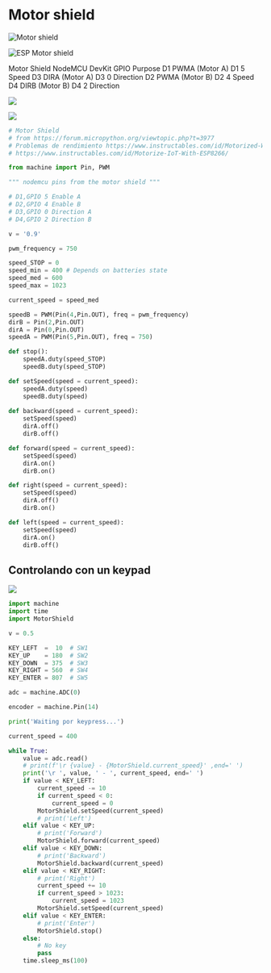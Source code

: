 # Motor shield

![Motor shield](./images/MotorShield.jpg)



![ESP Motor shield](./images/ESP_Motor_Shield.jpg)



Motor Shield	NodeMCU DevKit	GPIO	Purpose
D1 PWMA (Motor A)	D1	5	Speed
D3 DIRA (Motor A)	D3	0	Direction
D2 PWMA (Motor B)	D2	4	Speed
D4 DIRB (Motor B)	D4	2	Direction

![](./images/nodeMCUmotorShield.jpeg)

![](./images/nodeMCUwithmotorShield.jpeg)


```python
# Motor Shield
# from https://forum.micropython.org/viewtopic.php?t=3977
# Problemas de rendimiento https://www.instructables.com/id/Motorized-WiFi-IKEA-Roller-Blind/
# https://www.instructables.com/id/Motorize-IoT-With-ESP8266/

from machine import Pin, PWM

""" nodemcu pins from the motor shield """

# D1,GPIO 5 Enable A
# D2,GPIO 4 Enable B
# D3,GPIO 0 Direction A
# D4,GPIO 2 Direction B

v = '0.9'

pwm_frequency = 750

speed_STOP = 0
speed_min = 400 # Depends on batteries state
speed_med = 600
speed_max = 1023

current_speed = speed_med 

speedB = PWM(Pin(4,Pin.OUT), freq = pwm_frequency)
dirB = Pin(2,Pin.OUT)
dirA = Pin(0,Pin.OUT)
speedA = PWM(Pin(5,Pin.OUT), freq = 750)

def stop():
    speedA.duty(speed_STOP)
    speedB.duty(speed_STOP)

def setSpeed(speed = current_speed):
    speedA.duty(speed)
    speedB.duty(speed)
    
def backward(speed = current_speed):
    setSpeed(speed)
    dirA.off()
    dirB.off()

def forward(speed = current_speed):
    setSpeed(speed)
    dirA.on()
    dirB.on()

def right(speed = current_speed):
    setSpeed(speed)
    dirA.off()
    dirB.on()

def left(speed = current_speed):
    setSpeed(speed)
    dirA.on()
    dirB.off()

```

## Controlando con un keypad

![](./images/ADKeypad.jpg)

```python
import machine
import time
import MotorShield

v = 0.5

KEY_LEFT  =  10  # SW1
KEY_UP    = 180  # SW2
KEY_DOWN  = 375  # SW3
KEY_RIGHT = 560  # SW4
KEY_ENTER = 807  # SW5

adc = machine.ADC(0)

encoder = machine.Pin(14)

print('Waiting por keypress...')

current_speed = 400

while True:
    value = adc.read()
    # print(f'\r {value} - {MotorShield.current_speed}' ,end=' ')
    print('\r ', value, ' - ', current_speed, end=' ')
    if value < KEY_LEFT:
        current_speed -= 10
        if current_speed < 0:
            current_speed = 0
        MotorShield.setSpeed(current_speed)
        # print('Left')
    elif value < KEY_UP:
        # print('Forward')
        MotorShield.forward(current_speed)
    elif value < KEY_DOWN:
        # print('Backward')
        MotorShield.backward(current_speed)
    elif value < KEY_RIGHT:
        # print('Right')
        current_speed += 10
        if current_speed > 1023:
            current_speed = 1023
        MotorShield.setSpeed(current_speed)
    elif value < KEY_ENTER:
        # print('Enter')
        MotorShield.stop()
    else:
        # No key
        pass
    time.sleep_ms(100)
```



